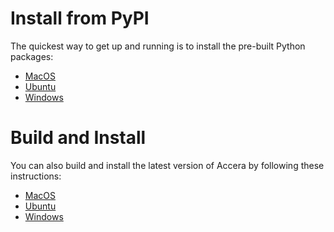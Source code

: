 [//]: # (Project: Accera)

# Install from PyPI
The quickest way to get up and running is to install the pre-built Python packages:

* [MacOS](<Installing_Accera_on_MacOS.md>)
* [Ubuntu](<Installing_Accera_on_Ubuntu.md>)
* [Windows](<Installing_Accera_on_Windows.md>)

# Build and Install
You can also build and install the latest version of Accera by following these instructions:

* [MacOS](<Building_on_MacOS.md>)
* [Ubuntu](<Building_on_Ubuntu.md>)
* [Windows](<Building_on_Windows.md>)
